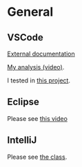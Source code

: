 # General

## VSCode

[External documentation](https://code.visualstudio.com/docs/java/java-testing)

[My analysis (video)](https://youtu.be/uhS6HkbvVzU).

I tested in [this project](https://github.com/andreterceiro/dio-maven-hello-world).

## Eclipse

Please see [this video](https://youtu.be/OH0gE1ghreE)

## IntelliJ

Please see [the class](https://web.dio.me/course/testes-unitarios-com-junit/learning/1e138856-fb8f-442a-82bc-d9ed541ee956?back=/track/coding-the-future-claro-java-spring-boot).